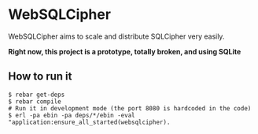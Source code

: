 # WebSQLCipher

WebSQLCipher aims to scale and distribute SQLCipher very easily.

**Right now, this project is a prototype, totally broken, and using SQLite**

## How to run it

    $ rebar get-deps
    $ rebar compile
    # Run it in development mode (the port 8080 is hardcoded in the code)
    $ erl -pa ebin -pa deps/*/ebin -eval "application:ensure_all_started(websqlcipher).
